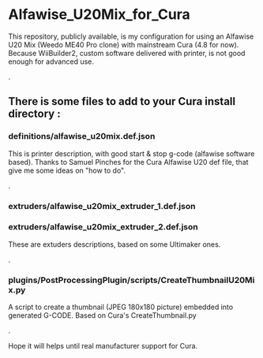 # Alfawise_U20Mix_for_Cura


This repository, publicly available, is my configuration for using an Alfawise U20 Mix (Weedo ME40 Pro clone) with mainstream Cura (4.8 for now). Because WiiBuilder2, custom software delivered with printer, is not good enough for advanced use.


.


## There is some files to add to your Cura install directory :


### definitions/alfawise_u20mix.def.json
  This is printer description, with good start & stop g-code (alfawise software based).
  Thanks to Samuel Pinches for the Cura Alfawise U20 def file, that give me some ideas on "how to do".


.


### extruders/alfawise_u20mix_extruder_1.def.json
### extruders/alfawise_u20mix_extruder_2.def.json
  These are extuders descriptions, based on some Ultimaker ones.
  

.


### plugins/PostProcessingPlugin/scripts/CreateThumbnailU20Mix.py
  A script to create a thumbnail (JPEG 180x180 picture) embedded into generated G-CODE.
  Based on Cura's CreateThumbnail.py


.


Hope it will helps until real manufacturer support for Cura.
